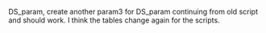 DS_param, create another param3 for DS_param continuing from old script and should work. I think the tables change again for the scripts.

